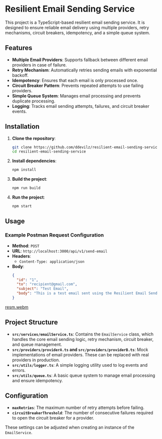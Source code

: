 # Resilient Email Sending Service

This project is a TypeScript-based resilient email sending service. It is designed to ensure reliable email delivery using multiple providers, retry mechanisms, circuit breakers, idempotency, and a simple queue system.

## Features

- **Multiple Email Providers**: Supports fallback between different email providers in case of failure.
- **Retry Mechanism**: Automatically retries sending emails with exponential backoff.
- **Idempotency**: Ensures that each email is only processed once.
- **Circuit Breaker Pattern**: Prevents repeated attempts to use failing providers.
- **Simple Queue System**: Manages email processing and prevents duplicate processing.
- **Logging**: Tracks email sending attempts, failures, and circuit breaker events.

## Installation

1. **Clone the repository**:
   ```bash
   git clone https://github.com/ddevilz/resilient-email-sending-service.git
   cd resilient-email-sending-service
   ```

2. **Install dependencies**:
   ```bash
   npm install
   ```

3. **Build the project**:
   ```bash
   npm run build
   ```

4. **Run the project**:
   ```bash
   npm start
   ```

## Usage

### Example Postman Request Configuration

- **Method**: `POST`
- **URL**: `http://localhost:3000/api/v1/send-email`
- **Headers**:
  - `Content-Type: application/json`
- **Body**:
  ```json
  {
    "id": "1",
    "to": "recipient@gmail.com",
    "subject": "Test Email",
    "body": "This is a test email sent using the Resilient Email Sending Service."
  }
  ```
[resm.webm](https://github.com/user-attachments/assets/10d58e5d-adac-4bdb-a078-e3803f1f0487)

## Project Structure

- **`src/services/emailService.ts`**: Contains the `EmailService` class, which handles the core email sending logic, retry mechanism, circuit breaker, and queue management.
- **`src/providers/providerA.ts` and `src/providers/providerB.ts`**: Mock implementations of email providers. These can be replaced with real providers in production.
- **`src/utils/logger.ts`**: A simple logging utility used to log events and errors.
- **`src/utils/queue.ts`**: A basic queue system to manage email processing and ensure idempotency.

## Configuration

- **`maxRetries`**: The maximum number of retry attempts before failing.
- **`circuitBreakerThreshold`**: The number of consecutive failures required to open the circuit breaker for a provider.

These settings can be adjusted when creating an instance of the `EmailService`.


